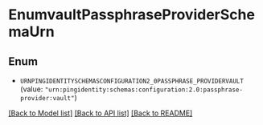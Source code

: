 # EnumvaultPassphraseProviderSchemaUrn

## Enum


* `URNPINGIDENTITYSCHEMASCONFIGURATION2_0PASSPHRASE_PROVIDERVAULT` (value: `"urn:pingidentity:schemas:configuration:2.0:passphrase-provider:vault"`)


[[Back to Model list]](../README.md#documentation-for-models) [[Back to API list]](../README.md#documentation-for-api-endpoints) [[Back to README]](../README.md)


